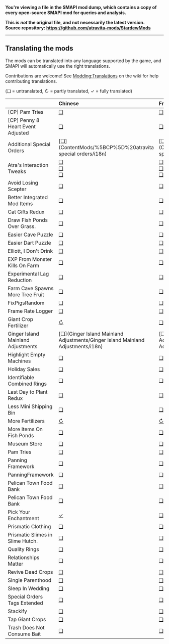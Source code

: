 **You're viewing a file in the SMAPI mod dump, which contains a copy of every open-source SMAPI mod
for queries and analysis.**

**This is _not_ the original file, and not necessarily the latest version.**  
**Source repository: https://github.com/atravita-mods/StardewMods**

----

## Translating the mods
<!--
    This section is auto-generated using a script, there's no need to edit it manually.
    https://gist.github.com/Pathoschild/040ff6c8dc863ed2a7a828aa04447033
-->
The mods can be translated into any language supported by the game, and SMAPI will automatically
use the right translations.

Contributions are welcome! See [Modding:Translations](https://stardewvalleywiki.com/Modding:Translations)
on the wiki for help contributing translations.

(❑ = untranslated, ↻ = partly translated, ✓ = fully translated)

&nbsp;                             | Chinese                                                                                                                                                                                                                        | French                                                                                                                                                                                                                         | German                                                                                                                                                                                                                         | Hungarian                                                                                                                                                                                                                      | Italian                                                                                                                                                                                                                        | Japanese                                                                                                                                                                                                                       | Korean                                                                                                                                                                                                                                 | Portuguese                                                                                                                                                                                                                                             | Russian                                                                                                                                                                                                                                | Spanish                                                                                                                                                                                                                                | Turkish
:--------------------------------- | :----------------------------------------------------------------------------------------------------------------------------------------------------------------------------------------------------------------------------- | :----------------------------------------------------------------------------------------------------------------------------------------------------------------------------------------------------------------------------- | :----------------------------------------------------------------------------------------------------------------------------------------------------------------------------------------------------------------------------- | :----------------------------------------------------------------------------------------------------------------------------------------------------------------------------------------------------------------------------- | :----------------------------------------------------------------------------------------------------------------------------------------------------------------------------------------------------------------------------- | :----------------------------------------------------------------------------------------------------------------------------------------------------------------------------------------------------------------------------- | :------------------------------------------------------------------------------------------------------------------------------------------------------------------------------------------------------------------------------------- | :----------------------------------------------------------------------------------------------------------------------------------------------------------------------------------------------------------------------------------------------------- | :------------------------------------------------------------------------------------------------------------------------------------------------------------------------------------------------------------------------------------- | :------------------------------------------------------------------------------------------------------------------------------------------------------------------------------------------------------------------------------------- | :-----------------------------------------------------------------------------------------------------------------------------------------------------------------------------------------------------------------------------
[CP] Pam Tries                     | [❑](PamTries/%5BCP%5D%20PamTries/i18n)                                                                                                                                                                                         | [❑](PamTries/%5BCP%5D%20PamTries/i18n)                                                                                                                                                                                         | [❑](PamTries/%5BCP%5D%20PamTries/i18n)                                                                                                                                                                                         | [❑](PamTries/%5BCP%5D%20PamTries/i18n)                                                                                                                                                                                         | [❑](PamTries/%5BCP%5D%20PamTries/i18n)                                                                                                                                                                                         | [❑](PamTries/%5BCP%5D%20PamTries/i18n)                                                                                                                                                                                         | [❑](PamTries/%5BCP%5D%20PamTries/i18n)                                                                                                                                                                                                 | [❑](PamTries/%5BCP%5D%20PamTries/i18n)                                                                                                                                                                                                                 | [❑](PamTries/%5BCP%5D%20PamTries/i18n)                                                                                                                                                                                                 | [❑](PamTries/%5BCP%5D%20PamTries/i18n)                                                                                                                                                                                                 | [❑](PamTries/%5BCP%5D%20PamTries/i18n)
[CP] Penny 8 Heart Event Adjusted  | [❑](ContentMods/%5BCP%5D%20PennyEventsAdjusted/i18n)                                                                                                                                                                           | [❑](ContentMods/%5BCP%5D%20PennyEventsAdjusted/i18n)                                                                                                                                                                           | [❑](ContentMods/%5BCP%5D%20PennyEventsAdjusted/i18n)                                                                                                                                                                           | [❑](ContentMods/%5BCP%5D%20PennyEventsAdjusted/i18n)                                                                                                                                                                           | [❑](ContentMods/%5BCP%5D%20PennyEventsAdjusted/i18n)                                                                                                                                                                           | [❑](ContentMods/%5BCP%5D%20PennyEventsAdjusted/i18n)                                                                                                                                                                           | [❑](ContentMods/%5BCP%5D%20PennyEventsAdjusted/i18n)                                                                                                                                                                                   | [❑](ContentMods/%5BCP%5D%20PennyEventsAdjusted/i18n)                                                                                                                                                                                                   | [❑](ContentMods/%5BCP%5D%20PennyEventsAdjusted/i18n)                                                                                                                                                                                   | [❑](ContentMods/%5BCP%5D%20PennyEventsAdjusted/i18n)                                                                                                                                                                                   | [❑](ContentMods/%5BCP%5D%20PennyEventsAdjusted/i18n)
Additional Special Orders          | [❑](ContentMods/%5BCP%5D%20atravita special orders/i18n)                                                                                                                                                                       | [❑](ContentMods/%5BCP%5D%20atravita special orders/i18n)                                                                                                                                                                       | [❑](ContentMods/%5BCP%5D%20atravita special orders/i18n)                                                                                                                                                                       | [❑](ContentMods/%5BCP%5D%20atravita special orders/i18n)                                                                                                                                                                       | [❑](ContentMods/%5BCP%5D%20atravita special orders/i18n)                                                                                                                                                                       | [❑](ContentMods/%5BCP%5D%20atravita special orders/i18n)                                                                                                                                                                       | [❑](ContentMods/%5BCP%5D%20atravita special orders/i18n)                                                                                                                                                                               | [❑](ContentMods/%5BCP%5D%20atravita special orders/i18n)                                                                                                                                                                                               | [❑](ContentMods/%5BCP%5D%20atravita special orders/i18n)                                                                                                                                                                               | [❑](ContentMods/%5BCP%5D%20atravita special orders/i18n)                                                                                                                                                                               | [❑](ContentMods/%5BCP%5D%20atravita special orders/i18n)
Atra's Interaction Tweaks          | [❑](StopRugRemoval/StopRugRemoval/i18n)<br />[❑](StopRugRemoval/StopRugRemoval/bin/Release/net473/StopRugRemoval/i18n)<br />[❑](StopRugRemoval/StopRugRemoval/bin/Release/net473/StopRugRemoval/extracted/StopRugRemoval/i18n) | [❑](StopRugRemoval/StopRugRemoval/i18n)<br />[❑](StopRugRemoval/StopRugRemoval/bin/Release/net473/StopRugRemoval/i18n)<br />[❑](StopRugRemoval/StopRugRemoval/bin/Release/net473/StopRugRemoval/extracted/StopRugRemoval/i18n) | [❑](StopRugRemoval/StopRugRemoval/i18n)<br />[❑](StopRugRemoval/StopRugRemoval/bin/Release/net473/StopRugRemoval/i18n)<br />[❑](StopRugRemoval/StopRugRemoval/bin/Release/net473/StopRugRemoval/extracted/StopRugRemoval/i18n) | [❑](StopRugRemoval/StopRugRemoval/i18n)<br />[❑](StopRugRemoval/StopRugRemoval/bin/Release/net473/StopRugRemoval/i18n)<br />[❑](StopRugRemoval/StopRugRemoval/bin/Release/net473/StopRugRemoval/extracted/StopRugRemoval/i18n) | [❑](StopRugRemoval/StopRugRemoval/i18n)<br />[❑](StopRugRemoval/StopRugRemoval/bin/Release/net473/StopRugRemoval/i18n)<br />[❑](StopRugRemoval/StopRugRemoval/bin/Release/net473/StopRugRemoval/extracted/StopRugRemoval/i18n) | [❑](StopRugRemoval/StopRugRemoval/i18n)<br />[❑](StopRugRemoval/StopRugRemoval/bin/Release/net473/StopRugRemoval/i18n)<br />[❑](StopRugRemoval/StopRugRemoval/bin/Release/net473/StopRugRemoval/extracted/StopRugRemoval/i18n) | [↻](StopRugRemoval/StopRugRemoval/i18n/ko.json)<br />[❑](StopRugRemoval/StopRugRemoval/bin/Release/net473/StopRugRemoval/i18n)<br />[❑](StopRugRemoval/StopRugRemoval/bin/Release/net473/StopRugRemoval/extracted/StopRugRemoval/i18n) | [↻](StopRugRemoval/StopRugRemoval/i18n/pt.json)<br />[✓](StopRugRemoval/StopRugRemoval/bin/Release/net473/StopRugRemoval/i18n/pt.json)<br />[✓](StopRugRemoval/StopRugRemoval/bin/Release/net473/StopRugRemoval/extracted/StopRugRemoval/i18n/pt.json) | [↻](StopRugRemoval/StopRugRemoval/i18n/ru.json)<br />[❑](StopRugRemoval/StopRugRemoval/bin/Release/net473/StopRugRemoval/i18n)<br />[❑](StopRugRemoval/StopRugRemoval/bin/Release/net473/StopRugRemoval/extracted/StopRugRemoval/i18n) | [↻](StopRugRemoval/StopRugRemoval/i18n/es.json)<br />[❑](StopRugRemoval/StopRugRemoval/bin/Release/net473/StopRugRemoval/i18n)<br />[❑](StopRugRemoval/StopRugRemoval/bin/Release/net473/StopRugRemoval/extracted/StopRugRemoval/i18n) | [❑](StopRugRemoval/StopRugRemoval/i18n)<br />[❑](StopRugRemoval/StopRugRemoval/bin/Release/net473/StopRugRemoval/i18n)<br />[❑](StopRugRemoval/StopRugRemoval/bin/Release/net473/StopRugRemoval/extracted/StopRugRemoval/i18n)
Avoid Losing Scepter               | [❑](AvoidLosingScepter/AvoidLosingScepter/i18n)                                                                                                                                                                                | [❑](AvoidLosingScepter/AvoidLosingScepter/i18n)                                                                                                                                                                                | [❑](AvoidLosingScepter/AvoidLosingScepter/i18n)                                                                                                                                                                                | [❑](AvoidLosingScepter/AvoidLosingScepter/i18n)                                                                                                                                                                                | [❑](AvoidLosingScepter/AvoidLosingScepter/i18n)                                                                                                                                                                                | [❑](AvoidLosingScepter/AvoidLosingScepter/i18n)                                                                                                                                                                                | [❑](AvoidLosingScepter/AvoidLosingScepter/i18n)                                                                                                                                                                                        | [❑](AvoidLosingScepter/AvoidLosingScepter/i18n)                                                                                                                                                                                                        | [❑](AvoidLosingScepter/AvoidLosingScepter/i18n)                                                                                                                                                                                        | [❑](AvoidLosingScepter/AvoidLosingScepter/i18n)                                                                                                                                                                                        | [❑](AvoidLosingScepter/AvoidLosingScepter/i18n)
Better Integrated Mod Items        | [❑](BetterIntegratedModItems/i18n)                                                                                                                                                                                             | [❑](BetterIntegratedModItems/i18n)                                                                                                                                                                                             | [❑](BetterIntegratedModItems/i18n)                                                                                                                                                                                             | [❑](BetterIntegratedModItems/i18n)                                                                                                                                                                                             | [❑](BetterIntegratedModItems/i18n)                                                                                                                                                                                             | [❑](BetterIntegratedModItems/i18n)                                                                                                                                                                                             | [❑](BetterIntegratedModItems/i18n)                                                                                                                                                                                                     | [❑](BetterIntegratedModItems/i18n)                                                                                                                                                                                                                     | [❑](BetterIntegratedModItems/i18n)                                                                                                                                                                                                     | [❑](BetterIntegratedModItems/i18n)                                                                                                                                                                                                     | [❑](BetterIntegratedModItems/i18n)
Cat Gifts Redux                    | [❑](CatGiftsRedux/i18n)                                                                                                                                                                                                        | [❑](CatGiftsRedux/i18n)                                                                                                                                                                                                        | [❑](CatGiftsRedux/i18n)                                                                                                                                                                                                        | [❑](CatGiftsRedux/i18n)                                                                                                                                                                                                        | [❑](CatGiftsRedux/i18n)                                                                                                                                                                                                        | [❑](CatGiftsRedux/i18n)                                                                                                                                                                                                        | [❑](CatGiftsRedux/i18n)                                                                                                                                                                                                                | [❑](CatGiftsRedux/i18n)                                                                                                                                                                                                                                | [❑](CatGiftsRedux/i18n)                                                                                                                                                                                                                | [❑](CatGiftsRedux/i18n)                                                                                                                                                                                                                | [❑](CatGiftsRedux/i18n)
Draw Fish Ponds Over Grass.        | [❑](DrawFishPondsOverGrass/DrawFishPondsOverGrass/i18n)                                                                                                                                                                        | [❑](DrawFishPondsOverGrass/DrawFishPondsOverGrass/i18n)                                                                                                                                                                        | [❑](DrawFishPondsOverGrass/DrawFishPondsOverGrass/i18n)                                                                                                                                                                        | [❑](DrawFishPondsOverGrass/DrawFishPondsOverGrass/i18n)                                                                                                                                                                        | [❑](DrawFishPondsOverGrass/DrawFishPondsOverGrass/i18n)                                                                                                                                                                        | [❑](DrawFishPondsOverGrass/DrawFishPondsOverGrass/i18n)                                                                                                                                                                        | [❑](DrawFishPondsOverGrass/DrawFishPondsOverGrass/i18n)                                                                                                                                                                                | [❑](DrawFishPondsOverGrass/DrawFishPondsOverGrass/i18n)                                                                                                                                                                                                | [❑](DrawFishPondsOverGrass/DrawFishPondsOverGrass/i18n)                                                                                                                                                                                | [❑](DrawFishPondsOverGrass/DrawFishPondsOverGrass/i18n)                                                                                                                                                                                | [❑](DrawFishPondsOverGrass/DrawFishPondsOverGrass/i18n)
Easier Cave Puzzle                 | [❑](NerfCavePuzzle/NerfCavePuzzle/i18n)                                                                                                                                                                                        | [❑](NerfCavePuzzle/NerfCavePuzzle/i18n)                                                                                                                                                                                        | [❑](NerfCavePuzzle/NerfCavePuzzle/i18n)                                                                                                                                                                                        | [❑](NerfCavePuzzle/NerfCavePuzzle/i18n)                                                                                                                                                                                        | [❑](NerfCavePuzzle/NerfCavePuzzle/i18n)                                                                                                                                                                                        | [❑](NerfCavePuzzle/NerfCavePuzzle/i18n)                                                                                                                                                                                        | [❑](NerfCavePuzzle/NerfCavePuzzle/i18n)                                                                                                                                                                                                | [❑](NerfCavePuzzle/NerfCavePuzzle/i18n)                                                                                                                                                                                                                | [❑](NerfCavePuzzle/NerfCavePuzzle/i18n)                                                                                                                                                                                                | [❑](NerfCavePuzzle/NerfCavePuzzle/i18n)                                                                                                                                                                                                | [❑](NerfCavePuzzle/NerfCavePuzzle/i18n)
Easier Dart Puzzle                 | [❑](EasierDartPuzzle/i18n)                                                                                                                                                                                                     | [❑](EasierDartPuzzle/i18n)                                                                                                                                                                                                     | [❑](EasierDartPuzzle/i18n)                                                                                                                                                                                                     | [❑](EasierDartPuzzle/i18n)                                                                                                                                                                                                     | [❑](EasierDartPuzzle/i18n)                                                                                                                                                                                                     | [❑](EasierDartPuzzle/i18n)                                                                                                                                                                                                     | [❑](EasierDartPuzzle/i18n)                                                                                                                                                                                                             | [❑](EasierDartPuzzle/i18n)                                                                                                                                                                                                                             | [❑](EasierDartPuzzle/i18n)                                                                                                                                                                                                             | [❑](EasierDartPuzzle/i18n)                                                                                                                                                                                                             | [❑](EasierDartPuzzle/i18n)
Elliott, I Don't Drink             | [❑](ContentMods/ElliottIDontDrink/ElliottIDontDrink/i18n)                                                                                                                                                                      | [❑](ContentMods/ElliottIDontDrink/ElliottIDontDrink/i18n)                                                                                                                                                                      | [❑](ContentMods/ElliottIDontDrink/ElliottIDontDrink/i18n)                                                                                                                                                                      | [❑](ContentMods/ElliottIDontDrink/ElliottIDontDrink/i18n)                                                                                                                                                                      | [❑](ContentMods/ElliottIDontDrink/ElliottIDontDrink/i18n)                                                                                                                                                                      | [❑](ContentMods/ElliottIDontDrink/ElliottIDontDrink/i18n)                                                                                                                                                                      | [❑](ContentMods/ElliottIDontDrink/ElliottIDontDrink/i18n)                                                                                                                                                                              | [❑](ContentMods/ElliottIDontDrink/ElliottIDontDrink/i18n)                                                                                                                                                                                              | [❑](ContentMods/ElliottIDontDrink/ElliottIDontDrink/i18n)                                                                                                                                                                              | [❑](ContentMods/ElliottIDontDrink/ElliottIDontDrink/i18n)                                                                                                                                                                              | [❑](ContentMods/ElliottIDontDrink/ElliottIDontDrink/i18n)
EXP From Monster Kills On Farm     | [❑](ExpFromMonsterKillsOnFarm/ExpFromMonsterKillsOnFarm/i18n)                                                                                                                                                                  | [❑](ExpFromMonsterKillsOnFarm/ExpFromMonsterKillsOnFarm/i18n)                                                                                                                                                                  | [❑](ExpFromMonsterKillsOnFarm/ExpFromMonsterKillsOnFarm/i18n)                                                                                                                                                                  | [❑](ExpFromMonsterKillsOnFarm/ExpFromMonsterKillsOnFarm/i18n)                                                                                                                                                                  | [❑](ExpFromMonsterKillsOnFarm/ExpFromMonsterKillsOnFarm/i18n)                                                                                                                                                                  | [❑](ExpFromMonsterKillsOnFarm/ExpFromMonsterKillsOnFarm/i18n)                                                                                                                                                                  | [❑](ExpFromMonsterKillsOnFarm/ExpFromMonsterKillsOnFarm/i18n)                                                                                                                                                                          | [❑](ExpFromMonsterKillsOnFarm/ExpFromMonsterKillsOnFarm/i18n)                                                                                                                                                                                          | [❑](ExpFromMonsterKillsOnFarm/ExpFromMonsterKillsOnFarm/i18n)                                                                                                                                                                          | [❑](ExpFromMonsterKillsOnFarm/ExpFromMonsterKillsOnFarm/i18n)                                                                                                                                                                          | [❑](ExpFromMonsterKillsOnFarm/ExpFromMonsterKillsOnFarm/i18n)
Experimental Lag Reduction         | [❑](ExperimentalLagReduction/i18n)                                                                                                                                                                                             | [❑](ExperimentalLagReduction/i18n)                                                                                                                                                                                             | [❑](ExperimentalLagReduction/i18n)                                                                                                                                                                                             | [❑](ExperimentalLagReduction/i18n)                                                                                                                                                                                             | [❑](ExperimentalLagReduction/i18n)                                                                                                                                                                                             | [❑](ExperimentalLagReduction/i18n)                                                                                                                                                                                             | [❑](ExperimentalLagReduction/i18n)                                                                                                                                                                                                     | [❑](ExperimentalLagReduction/i18n)                                                                                                                                                                                                                     | [❑](ExperimentalLagReduction/i18n)                                                                                                                                                                                                     | [❑](ExperimentalLagReduction/i18n)                                                                                                                                                                                                     | [❑](ExperimentalLagReduction/i18n)
Farm Cave Spawns More Tree Fruit   | [❑](FarmCaveSpawn/FarmCaveSpawn/i18n)                                                                                                                                                                                          | [❑](FarmCaveSpawn/FarmCaveSpawn/i18n)                                                                                                                                                                                          | [❑](FarmCaveSpawn/FarmCaveSpawn/i18n)                                                                                                                                                                                          | [❑](FarmCaveSpawn/FarmCaveSpawn/i18n)                                                                                                                                                                                          | [❑](FarmCaveSpawn/FarmCaveSpawn/i18n)                                                                                                                                                                                          | [❑](FarmCaveSpawn/FarmCaveSpawn/i18n)                                                                                                                                                                                          | [❑](FarmCaveSpawn/FarmCaveSpawn/i18n)                                                                                                                                                                                                  | [❑](FarmCaveSpawn/FarmCaveSpawn/i18n)                                                                                                                                                                                                                  | [❑](FarmCaveSpawn/FarmCaveSpawn/i18n)                                                                                                                                                                                                  | [❑](FarmCaveSpawn/FarmCaveSpawn/i18n)                                                                                                                                                                                                  | [❑](FarmCaveSpawn/FarmCaveSpawn/i18n)
FixPigsRandom                      | [❑](FixPigRandom/i18n)                                                                                                                                                                                                         | [❑](FixPigRandom/i18n)                                                                                                                                                                                                         | [❑](FixPigRandom/i18n)                                                                                                                                                                                                         | [❑](FixPigRandom/i18n)                                                                                                                                                                                                         | [❑](FixPigRandom/i18n)                                                                                                                                                                                                         | [❑](FixPigRandom/i18n)                                                                                                                                                                                                         | [❑](FixPigRandom/i18n)                                                                                                                                                                                                                 | [❑](FixPigRandom/i18n)                                                                                                                                                                                                                                 | [❑](FixPigRandom/i18n)                                                                                                                                                                                                                 | [❑](FixPigRandom/i18n)                                                                                                                                                                                                                 | [❑](FixPigRandom/i18n)
Frame Rate Logger                  | [❑](FrameRateLogger/FrameRateLogger/i18n)                                                                                                                                                                                      | [❑](FrameRateLogger/FrameRateLogger/i18n)                                                                                                                                                                                      | [❑](FrameRateLogger/FrameRateLogger/i18n)                                                                                                                                                                                      | [❑](FrameRateLogger/FrameRateLogger/i18n)                                                                                                                                                                                      | [❑](FrameRateLogger/FrameRateLogger/i18n)                                                                                                                                                                                      | [❑](FrameRateLogger/FrameRateLogger/i18n)                                                                                                                                                                                      | [❑](FrameRateLogger/FrameRateLogger/i18n)                                                                                                                                                                                              | [❑](FrameRateLogger/FrameRateLogger/i18n)                                                                                                                                                                                                              | [❑](FrameRateLogger/FrameRateLogger/i18n)                                                                                                                                                                                              | [❑](FrameRateLogger/FrameRateLogger/i18n)                                                                                                                                                                                              | [❑](FrameRateLogger/FrameRateLogger/i18n)
Giant Crop Fertilizer              | [↻](GiantCropFertilizer/GiantCropFertilizer/i18n/zh.json)                                                                                                                                                                      | [❑](GiantCropFertilizer/GiantCropFertilizer/i18n)                                                                                                                                                                              | [❑](GiantCropFertilizer/GiantCropFertilizer/i18n)                                                                                                                                                                              | [❑](GiantCropFertilizer/GiantCropFertilizer/i18n)                                                                                                                                                                              | [❑](GiantCropFertilizer/GiantCropFertilizer/i18n)                                                                                                                                                                              | [❑](GiantCropFertilizer/GiantCropFertilizer/i18n)                                                                                                                                                                              | [❑](GiantCropFertilizer/GiantCropFertilizer/i18n)                                                                                                                                                                                      | [❑](GiantCropFertilizer/GiantCropFertilizer/i18n)                                                                                                                                                                                                      | [❑](GiantCropFertilizer/GiantCropFertilizer/i18n)                                                                                                                                                                                      | [❑](GiantCropFertilizer/GiantCropFertilizer/i18n)                                                                                                                                                                                      | [❑](GiantCropFertilizer/GiantCropFertilizer/i18n)
Ginger Island Mainland Adjustments | [❑](Ginger Island Mainland Adjustments/Ginger Island Mainland Adjustments/i18n)                                                                                                                                                | [❑](Ginger Island Mainland Adjustments/Ginger Island Mainland Adjustments/i18n)                                                                                                                                                | [❑](Ginger Island Mainland Adjustments/Ginger Island Mainland Adjustments/i18n)                                                                                                                                                | [❑](Ginger Island Mainland Adjustments/Ginger Island Mainland Adjustments/i18n)                                                                                                                                                | [❑](Ginger Island Mainland Adjustments/Ginger Island Mainland Adjustments/i18n)                                                                                                                                                | [❑](Ginger Island Mainland Adjustments/Ginger Island Mainland Adjustments/i18n)                                                                                                                                                | [❑](Ginger Island Mainland Adjustments/Ginger Island Mainland Adjustments/i18n)                                                                                                                                                        | [❑](Ginger Island Mainland Adjustments/Ginger Island Mainland Adjustments/i18n)                                                                                                                                                                        | [❑](Ginger Island Mainland Adjustments/Ginger Island Mainland Adjustments/i18n)                                                                                                                                                        | [❑](Ginger Island Mainland Adjustments/Ginger Island Mainland Adjustments/i18n)                                                                                                                                                        | [❑](Ginger Island Mainland Adjustments/Ginger Island Mainland Adjustments/i18n)
Highlight Empty Machines           | [❑](HighlightEmptyMachines/HighlightEmptyMachines/i18n)                                                                                                                                                                        | [❑](HighlightEmptyMachines/HighlightEmptyMachines/i18n)                                                                                                                                                                        | [❑](HighlightEmptyMachines/HighlightEmptyMachines/i18n)                                                                                                                                                                        | [❑](HighlightEmptyMachines/HighlightEmptyMachines/i18n)                                                                                                                                                                        | [❑](HighlightEmptyMachines/HighlightEmptyMachines/i18n)                                                                                                                                                                        | [❑](HighlightEmptyMachines/HighlightEmptyMachines/i18n)                                                                                                                                                                        | [❑](HighlightEmptyMachines/HighlightEmptyMachines/i18n)                                                                                                                                                                                | [❑](HighlightEmptyMachines/HighlightEmptyMachines/i18n)                                                                                                                                                                                                | [❑](HighlightEmptyMachines/HighlightEmptyMachines/i18n)                                                                                                                                                                                | [❑](HighlightEmptyMachines/HighlightEmptyMachines/i18n)                                                                                                                                                                                | [❑](HighlightEmptyMachines/HighlightEmptyMachines/i18n)
Holiday Sales                      | [❑](HolidaySales/i18n)                                                                                                                                                                                                         | [❑](HolidaySales/i18n)                                                                                                                                                                                                         | [❑](HolidaySales/i18n)                                                                                                                                                                                                         | [❑](HolidaySales/i18n)                                                                                                                                                                                                         | [❑](HolidaySales/i18n)                                                                                                                                                                                                         | [❑](HolidaySales/i18n)                                                                                                                                                                                                         | [❑](HolidaySales/i18n)                                                                                                                                                                                                                 | [❑](HolidaySales/i18n)                                                                                                                                                                                                                                 | [❑](HolidaySales/i18n)                                                                                                                                                                                                                 | [❑](HolidaySales/i18n)                                                                                                                                                                                                                 | [❑](HolidaySales/i18n)
Identifiable Combined Rings        | [❑](IdentifiableCombinedRings/i18n)                                                                                                                                                                                            | [❑](IdentifiableCombinedRings/i18n)                                                                                                                                                                                            | [❑](IdentifiableCombinedRings/i18n)                                                                                                                                                                                            | [❑](IdentifiableCombinedRings/i18n)                                                                                                                                                                                            | [❑](IdentifiableCombinedRings/i18n)                                                                                                                                                                                            | [❑](IdentifiableCombinedRings/i18n)                                                                                                                                                                                            | [❑](IdentifiableCombinedRings/i18n)                                                                                                                                                                                                    | [❑](IdentifiableCombinedRings/i18n)                                                                                                                                                                                                                    | [❑](IdentifiableCombinedRings/i18n)                                                                                                                                                                                                    | [❑](IdentifiableCombinedRings/i18n)                                                                                                                                                                                                    | [❑](IdentifiableCombinedRings/i18n)
Last Day to Plant Redux            | [❑](LastDayToPlantRedux/i18n)                                                                                                                                                                                                  | [❑](LastDayToPlantRedux/i18n)                                                                                                                                                                                                  | [❑](LastDayToPlantRedux/i18n)                                                                                                                                                                                                  | [❑](LastDayToPlantRedux/i18n)                                                                                                                                                                                                  | [❑](LastDayToPlantRedux/i18n)                                                                                                                                                                                                  | [❑](LastDayToPlantRedux/i18n)                                                                                                                                                                                                  | [❑](LastDayToPlantRedux/i18n)                                                                                                                                                                                                          | [❑](LastDayToPlantRedux/i18n)                                                                                                                                                                                                                          | [❑](LastDayToPlantRedux/i18n)                                                                                                                                                                                                          | [❑](LastDayToPlantRedux/i18n)                                                                                                                                                                                                          | [❑](LastDayToPlantRedux/i18n)
Less Mini Shipping Bin             | [❑](LessMiniShippingBin/LessMiniShippingBin/i18n)                                                                                                                                                                              | [❑](LessMiniShippingBin/LessMiniShippingBin/i18n)                                                                                                                                                                              | [❑](LessMiniShippingBin/LessMiniShippingBin/i18n)                                                                                                                                                                              | [❑](LessMiniShippingBin/LessMiniShippingBin/i18n)                                                                                                                                                                              | [❑](LessMiniShippingBin/LessMiniShippingBin/i18n)                                                                                                                                                                              | [❑](LessMiniShippingBin/LessMiniShippingBin/i18n)                                                                                                                                                                              | [❑](LessMiniShippingBin/LessMiniShippingBin/i18n)                                                                                                                                                                                      | [❑](LessMiniShippingBin/LessMiniShippingBin/i18n)                                                                                                                                                                                                      | [❑](LessMiniShippingBin/LessMiniShippingBin/i18n)                                                                                                                                                                                      | [❑](LessMiniShippingBin/LessMiniShippingBin/i18n)                                                                                                                                                                                      | [❑](LessMiniShippingBin/LessMiniShippingBin/i18n)
More Fertilizers                   | [↻](MoreFertilizers/MoreFertilizers/i18n/zh.json)                                                                                                                                                                              | [↻](MoreFertilizers/MoreFertilizers/i18n/fr.json)                                                                                                                                                                              | [↻](MoreFertilizers/MoreFertilizers/i18n/de.json)                                                                                                                                                                              | [❑](MoreFertilizers/MoreFertilizers/i18n)                                                                                                                                                                                      | [❑](MoreFertilizers/MoreFertilizers/i18n)                                                                                                                                                                                      | [❑](MoreFertilizers/MoreFertilizers/i18n)                                                                                                                                                                                      | [❑](MoreFertilizers/MoreFertilizers/i18n)                                                                                                                                                                                              | [❑](MoreFertilizers/MoreFertilizers/i18n)                                                                                                                                                                                                              | [❑](MoreFertilizers/MoreFertilizers/i18n)                                                                                                                                                                                              | [❑](MoreFertilizers/MoreFertilizers/i18n)                                                                                                                                                                                              | [❑](MoreFertilizers/MoreFertilizers/i18n)
More Items On Fish Ponds           | [❑](MoreItemsOnFishPonds/i18n)                                                                                                                                                                                                 | [❑](MoreItemsOnFishPonds/i18n)                                                                                                                                                                                                 | [❑](MoreItemsOnFishPonds/i18n)                                                                                                                                                                                                 | [❑](MoreItemsOnFishPonds/i18n)                                                                                                                                                                                                 | [❑](MoreItemsOnFishPonds/i18n)                                                                                                                                                                                                 | [❑](MoreItemsOnFishPonds/i18n)                                                                                                                                                                                                 | [❑](MoreItemsOnFishPonds/i18n)                                                                                                                                                                                                         | [❑](MoreItemsOnFishPonds/i18n)                                                                                                                                                                                                                         | [❑](MoreItemsOnFishPonds/i18n)                                                                                                                                                                                                         | [❑](MoreItemsOnFishPonds/i18n)                                                                                                                                                                                                         | [❑](MoreItemsOnFishPonds/i18n)
Museum Store                       | [❑](MuseumRewardsIn/MuseumRewardsIn/i18n)                                                                                                                                                                                      | [❑](MuseumRewardsIn/MuseumRewardsIn/i18n)                                                                                                                                                                                      | [❑](MuseumRewardsIn/MuseumRewardsIn/i18n)                                                                                                                                                                                      | [❑](MuseumRewardsIn/MuseumRewardsIn/i18n)                                                                                                                                                                                      | [❑](MuseumRewardsIn/MuseumRewardsIn/i18n)                                                                                                                                                                                      | [❑](MuseumRewardsIn/MuseumRewardsIn/i18n)                                                                                                                                                                                      | [❑](MuseumRewardsIn/MuseumRewardsIn/i18n)                                                                                                                                                                                              | [❑](MuseumRewardsIn/MuseumRewardsIn/i18n)                                                                                                                                                                                                              | [❑](MuseumRewardsIn/MuseumRewardsIn/i18n)                                                                                                                                                                                              | [❑](MuseumRewardsIn/MuseumRewardsIn/i18n)                                                                                                                                                                                              | [❑](MuseumRewardsIn/MuseumRewardsIn/i18n)
Pam Tries                          | [❑](PamTries/PamTries/i18n)                                                                                                                                                                                                    | [❑](PamTries/PamTries/i18n)                                                                                                                                                                                                    | [❑](PamTries/PamTries/i18n)                                                                                                                                                                                                    | [❑](PamTries/PamTries/i18n)                                                                                                                                                                                                    | [❑](PamTries/PamTries/i18n)                                                                                                                                                                                                    | [❑](PamTries/PamTries/i18n)                                                                                                                                                                                                    | [❑](PamTries/PamTries/i18n)                                                                                                                                                                                                            | [❑](PamTries/PamTries/i18n)                                                                                                                                                                                                                            | [❑](PamTries/PamTries/i18n)                                                                                                                                                                                                            | [❑](PamTries/PamTries/i18n)                                                                                                                                                                                                            | [❑](PamTries/PamTries/i18n)
Panning Framework                  | [❑](PanningFramework/PanningFramework/i18n)                                                                                                                                                                                    | [❑](PanningFramework/PanningFramework/i18n)                                                                                                                                                                                    | [❑](PanningFramework/PanningFramework/i18n)                                                                                                                                                                                    | [❑](PanningFramework/PanningFramework/i18n)                                                                                                                                                                                    | [❑](PanningFramework/PanningFramework/i18n)                                                                                                                                                                                    | [❑](PanningFramework/PanningFramework/i18n)                                                                                                                                                                                    | [❑](PanningFramework/PanningFramework/i18n)                                                                                                                                                                                            | [❑](PanningFramework/PanningFramework/i18n)                                                                                                                                                                                                            | [❑](PanningFramework/PanningFramework/i18n)                                                                                                                                                                                            | [❑](PanningFramework/PanningFramework/i18n)                                                                                                                                                                                            | [❑](PanningFramework/PanningFramework/i18n)
PanningFramework                   | [❑](PanningFramework/i18n)                                                                                                                                                                                                     | [❑](PanningFramework/i18n)                                                                                                                                                                                                     | [❑](PanningFramework/i18n)                                                                                                                                                                                                     | [❑](PanningFramework/i18n)                                                                                                                                                                                                     | [❑](PanningFramework/i18n)                                                                                                                                                                                                     | [❑](PanningFramework/i18n)                                                                                                                                                                                                     | [❑](PanningFramework/i18n)                                                                                                                                                                                                             | [❑](PanningFramework/i18n)                                                                                                                                                                                                                             | [❑](PanningFramework/i18n)                                                                                                                                                                                                             | [❑](PanningFramework/i18n)                                                                                                                                                                                                             | [❑](PanningFramework/i18n)
Pelican Town Food Bank             | [❑](PelicanTownFoodBank/PelicanTownFoodBank/i18n)                                                                                                                                                                              | [❑](PelicanTownFoodBank/PelicanTownFoodBank/i18n)                                                                                                                                                                              | [❑](PelicanTownFoodBank/PelicanTownFoodBank/i18n)                                                                                                                                                                              | [❑](PelicanTownFoodBank/PelicanTownFoodBank/i18n)                                                                                                                                                                              | [❑](PelicanTownFoodBank/PelicanTownFoodBank/i18n)                                                                                                                                                                              | [❑](PelicanTownFoodBank/PelicanTownFoodBank/i18n)                                                                                                                                                                              | [❑](PelicanTownFoodBank/PelicanTownFoodBank/i18n)                                                                                                                                                                                      | [❑](PelicanTownFoodBank/PelicanTownFoodBank/i18n)                                                                                                                                                                                                      | [❑](PelicanTownFoodBank/PelicanTownFoodBank/i18n)                                                                                                                                                                                      | [❑](PelicanTownFoodBank/PelicanTownFoodBank/i18n)                                                                                                                                                                                      | [❑](PelicanTownFoodBank/PelicanTownFoodBank/i18n)
Pelican Town Food Bank             | [❑](PelicanTownFoodBank/i18n)                                                                                                                                                                                                  | [❑](PelicanTownFoodBank/i18n)                                                                                                                                                                                                  | [❑](PelicanTownFoodBank/i18n)                                                                                                                                                                                                  | [❑](PelicanTownFoodBank/i18n)                                                                                                                                                                                                  | [❑](PelicanTownFoodBank/i18n)                                                                                                                                                                                                  | [❑](PelicanTownFoodBank/i18n)                                                                                                                                                                                                  | [❑](PelicanTownFoodBank/i18n)                                                                                                                                                                                                          | [❑](PelicanTownFoodBank/i18n)                                                                                                                                                                                                                          | [❑](PelicanTownFoodBank/i18n)                                                                                                                                                                                                          | [❑](PelicanTownFoodBank/i18n)                                                                                                                                                                                                          | [❑](PelicanTownFoodBank/i18n)
Pick Your Enchantment              | [✓](ForgeMenuChoice/ForgeMenuChoice/i18n/zh.json)                                                                                                                                                                              | [❑](ForgeMenuChoice/ForgeMenuChoice/i18n)                                                                                                                                                                                      | [❑](ForgeMenuChoice/ForgeMenuChoice/i18n)                                                                                                                                                                                      | [✓](ForgeMenuChoice/ForgeMenuChoice/i18n/hu.json)                                                                                                                                                                              | [❑](ForgeMenuChoice/ForgeMenuChoice/i18n)                                                                                                                                                                                      | [❑](ForgeMenuChoice/ForgeMenuChoice/i18n)                                                                                                                                                                                      | [❑](ForgeMenuChoice/ForgeMenuChoice/i18n)                                                                                                                                                                                              | [✓](ForgeMenuChoice/ForgeMenuChoice/i18n/pt.json)                                                                                                                                                                                                      | [❑](ForgeMenuChoice/ForgeMenuChoice/i18n)                                                                                                                                                                                              | [❑](ForgeMenuChoice/ForgeMenuChoice/i18n)                                                                                                                                                                                              | [❑](ForgeMenuChoice/ForgeMenuChoice/i18n)
Prismatic Clothing                 | [❑](PrismaticClothing/i18n)                                                                                                                                                                                                    | [❑](PrismaticClothing/i18n)                                                                                                                                                                                                    | [❑](PrismaticClothing/i18n)                                                                                                                                                                                                    | [❑](PrismaticClothing/i18n)                                                                                                                                                                                                    | [❑](PrismaticClothing/i18n)                                                                                                                                                                                                    | [❑](PrismaticClothing/i18n)                                                                                                                                                                                                    | [❑](PrismaticClothing/i18n)                                                                                                                                                                                                            | [❑](PrismaticClothing/i18n)                                                                                                                                                                                                                            | [❑](PrismaticClothing/i18n)                                                                                                                                                                                                            | [❑](PrismaticClothing/i18n)                                                                                                                                                                                                            | [❑](PrismaticClothing/i18n)
Prismatic Slimes in Slime Hutch.   | [❑](PrismaticSlime/i18n)                                                                                                                                                                                                       | [❑](PrismaticSlime/i18n)                                                                                                                                                                                                       | [❑](PrismaticSlime/i18n)                                                                                                                                                                                                       | [❑](PrismaticSlime/i18n)                                                                                                                                                                                                       | [❑](PrismaticSlime/i18n)                                                                                                                                                                                                       | [❑](PrismaticSlime/i18n)                                                                                                                                                                                                       | [❑](PrismaticSlime/i18n)                                                                                                                                                                                                               | [❑](PrismaticSlime/i18n)                                                                                                                                                                                                                               | [❑](PrismaticSlime/i18n)                                                                                                                                                                                                               | [❑](PrismaticSlime/i18n)                                                                                                                                                                                                               | [❑](PrismaticSlime/i18n)
Quality Rings                      | [❑](QualityRings/i18n)                                                                                                                                                                                                         | [❑](QualityRings/i18n)                                                                                                                                                                                                         | [❑](QualityRings/i18n)                                                                                                                                                                                                         | [❑](QualityRings/i18n)                                                                                                                                                                                                         | [❑](QualityRings/i18n)                                                                                                                                                                                                         | [❑](QualityRings/i18n)                                                                                                                                                                                                         | [❑](QualityRings/i18n)                                                                                                                                                                                                                 | [❑](QualityRings/i18n)                                                                                                                                                                                                                                 | [❑](QualityRings/i18n)                                                                                                                                                                                                                 | [❑](QualityRings/i18n)                                                                                                                                                                                                                 | [❑](QualityRings/i18n)
Relationships Matter               | [❑](RelationshipsMatter/i18n)                                                                                                                                                                                                  | [❑](RelationshipsMatter/i18n)                                                                                                                                                                                                  | [❑](RelationshipsMatter/i18n)                                                                                                                                                                                                  | [❑](RelationshipsMatter/i18n)                                                                                                                                                                                                  | [❑](RelationshipsMatter/i18n)                                                                                                                                                                                                  | [❑](RelationshipsMatter/i18n)                                                                                                                                                                                                  | [❑](RelationshipsMatter/i18n)                                                                                                                                                                                                          | [❑](RelationshipsMatter/i18n)                                                                                                                                                                                                                          | [❑](RelationshipsMatter/i18n)                                                                                                                                                                                                          | [❑](RelationshipsMatter/i18n)                                                                                                                                                                                                          | [❑](RelationshipsMatter/i18n)
Revive Dead Crops                  | [❑](ReviveDeadCrops/i18n)                                                                                                                                                                                                      | [❑](ReviveDeadCrops/i18n)                                                                                                                                                                                                      | [❑](ReviveDeadCrops/i18n)                                                                                                                                                                                                      | [❑](ReviveDeadCrops/i18n)                                                                                                                                                                                                      | [❑](ReviveDeadCrops/i18n)                                                                                                                                                                                                      | [❑](ReviveDeadCrops/i18n)                                                                                                                                                                                                      | [❑](ReviveDeadCrops/i18n)                                                                                                                                                                                                              | [❑](ReviveDeadCrops/i18n)                                                                                                                                                                                                                              | [❑](ReviveDeadCrops/i18n)                                                                                                                                                                                                              | [❑](ReviveDeadCrops/i18n)                                                                                                                                                                                                              | [❑](ReviveDeadCrops/i18n)
Single Parenthood                  | [❑](SingleParenthood/i18n)                                                                                                                                                                                                     | [❑](SingleParenthood/i18n)                                                                                                                                                                                                     | [❑](SingleParenthood/i18n)                                                                                                                                                                                                     | [❑](SingleParenthood/i18n)                                                                                                                                                                                                     | [❑](SingleParenthood/i18n)                                                                                                                                                                                                     | [❑](SingleParenthood/i18n)                                                                                                                                                                                                     | [❑](SingleParenthood/i18n)                                                                                                                                                                                                             | [❑](SingleParenthood/i18n)                                                                                                                                                                                                                             | [❑](SingleParenthood/i18n)                                                                                                                                                                                                             | [❑](SingleParenthood/i18n)                                                                                                                                                                                                             | [❑](SingleParenthood/i18n)
Sleep In Wedding                   | [❑](SleepInWedding/i18n)                                                                                                                                                                                                       | [❑](SleepInWedding/i18n)                                                                                                                                                                                                       | [❑](SleepInWedding/i18n)                                                                                                                                                                                                       | [❑](SleepInWedding/i18n)                                                                                                                                                                                                       | [❑](SleepInWedding/i18n)                                                                                                                                                                                                       | [❑](SleepInWedding/i18n)                                                                                                                                                                                                       | [❑](SleepInWedding/i18n)                                                                                                                                                                                                               | [❑](SleepInWedding/i18n)                                                                                                                                                                                                                               | [❑](SleepInWedding/i18n)                                                                                                                                                                                                               | [❑](SleepInWedding/i18n)                                                                                                                                                                                                               | [❑](SleepInWedding/i18n)
Special Orders Tags Extended       | [❑](SpecialOrdersExtended/SpecialOrdersExtended/i18n)                                                                                                                                                                          | [❑](SpecialOrdersExtended/SpecialOrdersExtended/i18n)                                                                                                                                                                          | [❑](SpecialOrdersExtended/SpecialOrdersExtended/i18n)                                                                                                                                                                          | [❑](SpecialOrdersExtended/SpecialOrdersExtended/i18n)                                                                                                                                                                          | [❑](SpecialOrdersExtended/SpecialOrdersExtended/i18n)                                                                                                                                                                          | [❑](SpecialOrdersExtended/SpecialOrdersExtended/i18n)                                                                                                                                                                          | [❑](SpecialOrdersExtended/SpecialOrdersExtended/i18n)                                                                                                                                                                                  | [❑](SpecialOrdersExtended/SpecialOrdersExtended/i18n)                                                                                                                                                                                                  | [❑](SpecialOrdersExtended/SpecialOrdersExtended/i18n)                                                                                                                                                                                  | [❑](SpecialOrdersExtended/SpecialOrdersExtended/i18n)                                                                                                                                                                                  | [❑](SpecialOrdersExtended/SpecialOrdersExtended/i18n)
Stackify                           | [❑](Stackify/i18n)                                                                                                                                                                                                             | [❑](Stackify/i18n)                                                                                                                                                                                                             | [❑](Stackify/i18n)                                                                                                                                                                                                             | [❑](Stackify/i18n)                                                                                                                                                                                                             | [❑](Stackify/i18n)                                                                                                                                                                                                             | [❑](Stackify/i18n)                                                                                                                                                                                                             | [❑](Stackify/i18n)                                                                                                                                                                                                                     | [❑](Stackify/i18n)                                                                                                                                                                                                                                     | [❑](Stackify/i18n)                                                                                                                                                                                                                     | [❑](Stackify/i18n)                                                                                                                                                                                                                     | [❑](Stackify/i18n)
Tap Giant Crops                    | [❑](TapGiantCrops/i18n)                                                                                                                                                                                                        | [❑](TapGiantCrops/i18n)                                                                                                                                                                                                        | [❑](TapGiantCrops/i18n)                                                                                                                                                                                                        | [❑](TapGiantCrops/i18n)                                                                                                                                                                                                        | [❑](TapGiantCrops/i18n)                                                                                                                                                                                                        | [❑](TapGiantCrops/i18n)                                                                                                                                                                                                        | [❑](TapGiantCrops/i18n)                                                                                                                                                                                                                | [❑](TapGiantCrops/i18n)                                                                                                                                                                                                                                | [❑](TapGiantCrops/i18n)                                                                                                                                                                                                                | [❑](TapGiantCrops/i18n)                                                                                                                                                                                                                | [❑](TapGiantCrops/i18n)
Trash Does Not Consume Bait        | [❑](TrashDoesNotConsumeBait/TrashDoesNotConsumeBait/i18n)                                                                                                                                                                      | [❑](TrashDoesNotConsumeBait/TrashDoesNotConsumeBait/i18n)                                                                                                                                                                      | [❑](TrashDoesNotConsumeBait/TrashDoesNotConsumeBait/i18n)                                                                                                                                                                      | [❑](TrashDoesNotConsumeBait/TrashDoesNotConsumeBait/i18n)                                                                                                                                                                      | [❑](TrashDoesNotConsumeBait/TrashDoesNotConsumeBait/i18n)                                                                                                                                                                      | [❑](TrashDoesNotConsumeBait/TrashDoesNotConsumeBait/i18n)                                                                                                                                                                      | [❑](TrashDoesNotConsumeBait/TrashDoesNotConsumeBait/i18n)                                                                                                                                                                              | [❑](TrashDoesNotConsumeBait/TrashDoesNotConsumeBait/i18n)                                                                                                                                                                                              | [❑](TrashDoesNotConsumeBait/TrashDoesNotConsumeBait/i18n)                                                                                                                                                                              | [❑](TrashDoesNotConsumeBait/TrashDoesNotConsumeBait/i18n)                                                                                                                                                                              | [❑](TrashDoesNotConsumeBait/TrashDoesNotConsumeBait/i18n)
